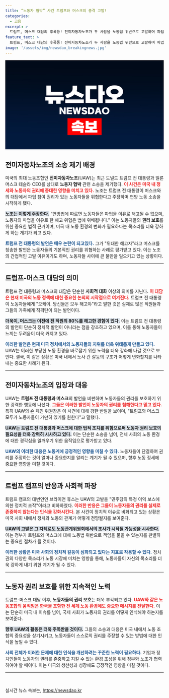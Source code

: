 ```yaml
---
title: “노동자 협박” 사건 트럼프와 머스크의 충격 고발!
categories:
  - 고용
excerpt: >
  트럼프, 머스크 대담의 후폭풍! 전미자동차노조가 두 사람을 노동법 위반으로 고발하며 파업 참여 권리를 위협받고 있다고 주장했습니다. 위대한 해고자 발언이 논란을 더욱 가열시키고 있는데, 그 여파는 어디까지? 클릭해서 자세히 알아보세요!
feature_text: >
  트럼프, 머스크 대담의 후폭풍! 전미자동차노조가 두 사람을 노동법 위반으로 고발하며 파업 참여 권리를 위협받고 있다고 주장했습니다. 위대한 해고자 발언이 논란을 더욱 가열시키고 있는데, 그 여파는 어디까지? 클릭해서 자세히 알아보세요!
image: '/assets/img/newsdao_breakingnews.jpg'
---
```


<p><img src="/assets/img/newsdao_breakingnews.jpg" alt="koreaapp 속보" /></p>

<h2 data-ke-size="size26">전미자동차노조의 소송 제기 배경</h2>

<p data-ke-size="size16">미국의 최대 노동조합인 <b>전미자동차노조</b>(UAW)는 최근 도널드 트럼프 전 대통령과 일론 머스크 테슬라 CEO를 상대로 <b>노동자 협박</b> 관련 소송을 제기했다. <b><span style="color: #ee2323;">이 사건은 미국 내 정세와 노동자의 권리에 중대한 영향을 미치고 있다.</span></b> 노조는 트럼프 전 대통령이 머스크와의 대담에서 파업 참여 권리가 있는 노동자들을 위협한다고 주장하며 연방 노동 소송을 시작하게 됐다.</p>

<p data-ke-size="size16"><b><span style="background-color: #21538527;">노조는 이렇게 주장한다.</span></b> “연방법에 따르면 노동자들은 파업을 이유로 해고될 수 없으며, 노동자의 파업을 이유로 한 해고 위협은 법에 위배됩니다." 이는 노동자들의 <b>권리 보호</b>를 위한 중요한 법적 근거이며, 미국 내 노동 환경의 변화가 필요하다는 목소리를 더욱 강하게 하는 계기가 되고 있다.</p>

<p data-ke-size="size16"><b><span style="color: #1a5490;">트럼프 전 대통령의 발언은 매우 논란이 되고있다.</span></b> 그가 "위대한 해고자"라고 머스크를 칭송한 발언은 노동자들의 기본적인 권리를 위협하는 사례로 평가받고 있다. 이는 노조의 간접적인 고발 이유이기도 하며, 노동자들 사이에 큰 불만을 일으키고 있는 상황이다.</p>

<hr>

<h2 data-ke-size="size26">트럼프-머스크 대담의 의미</h2>

<p data-ke-size="size16">트럼프 전 대통령과 머스크의 대담은 단순한 <b>사회적 대화</b> 이상의 의미를 지닌다. <b><span style="color: #ee2323;">이 대담은 현재 미국의 노동 정책에 대한 중요한 논의의 시작점으로 여겨진다.</span></b> 트럼프 전 대통령이 노동자들에게 "오케이. 당신들은 모두 해고야"라고 말한 것은 실제로 많은 직원들과 그들의 가족에게 직격탄이 되는 발언이다.</p>

<p data-ke-size="size16"><b><span style="background-color: #21538527;">더욱이, 머스크는 이전에 전 직원의 80%를 해고한 경험이 있다.</span></b> 이는 트럼프 전 대통령의 발언이 단순히 정치적 발언이 아니라는 점을 강조하고 있으며, 이를 통해 노동자들이 느끼는 두려움이 더욱 커지고 있다.</p>

<p data-ke-size="size16"><b><span style="color: #1a5490;">이러한 발언은 현재 미국 정치에서의 노동자들의 지위를 더욱 위태롭게 만들고 있다.</span></b> UAW는 이러한 부당한 노동 환경을 바로잡기 위한 노력을 더욱 강화해 나갈 것으로 보인다. 결국, 이 같은 상황은 미국 내에서 노사 간 갈등의 구조가 어떻게 변화할지를 나타내는 중요한 사례가 된다.</p>

<hr>

<h2 data-ke-size="size26">전미자동차노조의 입장과 대응</h2>

<p data-ke-size="size16">UAW는 <b>트럼프 전 대통령과 머스크</b>의 발언을 비판하며 노동자들의 권리를 보호하기 위한 강력한 행동에 나섰다. <b><span style="color: #ee2323;">그들은 이러한 발언이 노동자의 권리를 침해한다고 믿고 있다.</span></b> 특히 UAW의 숀 페인 위원장은 이 사건에 대해 강한 반발을 보이며, "트럼프와 머스크 모두가 노동자들이 가만히 있기를 원한다"고 말했다.</p>

<p data-ke-size="size16"><b><span style="background-color: #21538527;">UAW는 트럼프 전 대통령과 머스크에 대한 법적 조치를 취함으로써 노동자 권리 보호의 필요성을 더욱 강력히 시사하고 있다.</span></b> 이는 단순한 소송을 넘어, 전체 사회의 노동 환경에 대한 경각심을 일깨우기 위한 움직임으로 평가받고 있다.</p>

<p data-ke-size="size16"><b><span style="color: #1a5490;">UAW의 이러한 대응은 노동계에 긍정적인 영향을 미칠 수 있다.</span></b> 노동자들이 단결하여 권리를 주장하는 것이 얼마나 중요한지를 알리는 계기가 될 수 있으며, 향후 노동 정세에 중요한 영향을 미칠 것이다.</p>

<hr>

<h2 data-ke-size="size26">트럼프 캠프의 반응과 사회적 파장</h2>

<p data-ke-size="size16">트럼프 캠프의 대변인인 브라이언 휴스는 UAW의 고발을 "민주당의 특정 이익 보스에 의한 정치적 조작"이라고 비하하였다. <b><span style="color: #ee2323;">이러한 반응은 그들이 노동자들의 권리를 실제로 존중하지 않는다는 인식을 강화시킨다.</span></b> 본 사건이 정치적 이슈로 비화되고 있는 상황은 미국 사회 내에서 정치와 노동의 관계가 어떻게 전망될지를 보여준다.</p>

<p data-ke-size="size16"><b><span style="background-color: #21538527;">UAW의 고발은 그 자체로도 노동관계위원회에서의 조사가 시작될 가능성을 시사한다.</span></b> 이는 정부가 트럼프와 머스크에 대해 노동법 위반으로 책임을 물을 수 있는지를 판별하는 중요한 절차가 될 것이다.</p>

<p data-ke-size="size16"><b><span style="color: #1a5490;">이러한 상황은 미국 사회의 정치적 갈등이 심화되고 있다는 지표로 작용할 수 있다.</span></b> 정치권의 다양한 목소리가 노동 시장에 미치는 영향을 통해, 노동자들이 자신의 목소리를 더욱 강하게 내기 위한 계기가 될 수 있다.</p>

<hr>

<h2 data-ke-size="size26">노동자 권리 보호를 위한 지속적인 노력</h2>

<p data-ke-size="size16">트럼프-머스크 대담 이후, <b>노동자들의 권리 보호</b>는 더욱 부각되고 있다. <b><span style="color: #ee2323;">UAW와 같은 노동조합의 움직임은 한국을 포함한 전 세계 노동 환경에도 중요한 메시지를 전달한다.</span></b> 이는 단순히 미국 내 이슈를 넘어, 국제 사회가 노동자의 권리를 어떻게 인식해야 하는지를 보여준다.</p>

<p data-ke-size="size16"><b><span style="background-color: #21538527;">향후 UAW의 활동은 더욱 주목받을 것이다.</span></b> 그들의 소송과 대응은 미국 내에서 노동 조합의 중요성을 상기시키고, 노동자들이 스스로의 권리를 주장할 수 있는 방법에 대한 인식을 높일 수 있다.</p>

<p data-ke-size="size16"><b><span style="color: #1a5490;">사회 전체가 이러한 문제에 대한 인식을 개선하려는 꾸준한 노력이 필요하다.</span></b> 기업과 정치인들이 노동자의 권리를 존중하고 지킬 수 있는 환경 조성을 위해 정부와 노조가 협력하여야 할 때이다. 이는 미국의 생산성과 성장에도 긍정적인 영향을 미칠 것이다.</p>

<hr>

<p data-ke-size="size16">&nbsp;</p>
실시간 뉴스 속보는, <a href="https://newsdao.kr" rel="dofollow">https://newsdao.kr</a>


